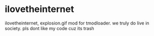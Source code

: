 # ilovetheinternet
ilovetheinternet, explosion.gif mod for tmodloader. we truly do live in society. pls dont like my code cuz its trash
